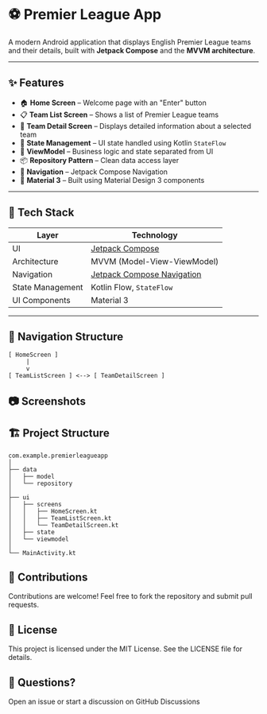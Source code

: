 # ⚽ Premier League App

A modern Android application that displays English Premier League teams and their details, built with **Jetpack Compose** and the **MVVM architecture**.

---

## ✨ Features

- 🏠 **Home Screen** – Welcome page with an "Enter" button
- 📋 **Team List Screen** – Shows a list of Premier League teams
- 📄 **Team Detail Screen** – Displays detailed information about a selected team
- 🔄 **State Management** – UI state handled using Kotlin `StateFlow`
- 🧠 **ViewModel** – Business logic and state separated from UI
- 📦 **Repository Pattern** – Clean data access layer
- 🚀 **Navigation** – Jetpack Compose Navigation
- 🎨 **Material 3** – Built using Material Design 3 components

---

## 🧰 Tech Stack

| Layer              | Technology                     |
|-------------------|--------------------------------|
| UI                | [Jetpack Compose](https://developer.android.com/jetpack/compose) |
| Architecture      | MVVM (Model-View-ViewModel)    |
| Navigation        | [Jetpack Compose Navigation](https://developer.android.com/jetpack/compose/navigation) |
| State Management  | Kotlin Flow, `StateFlow`       |
| UI Components     | Material 3                     |

---

## 🧭 Navigation Structure

```text
[ HomeScreen ]
     |
     v
[ TeamListScreen ] <--> [ TeamDetailScreen ]
```

## 📷 Screenshots

## 🏗️ Project Structure
```
com.example.premierleagueapp
│
├── data
│   ├── model
│   └── repository
│
├── ui
│   ├── screens
│   │   ├── HomeScreen.kt
│   │   ├── TeamListScreen.kt
│   │   └── TeamDetailScreen.kt
│   ├── state
│   └── viewmodel
│
└── MainActivity.kt
```
## 🤝 Contributions
Contributions are welcome! Feel free to fork the repository and submit pull requests.

## 📝 License
This project is licensed under the MIT License. See the LICENSE file for details.

## 💬 Questions?
Open an issue or start a discussion on GitHub Discussions
